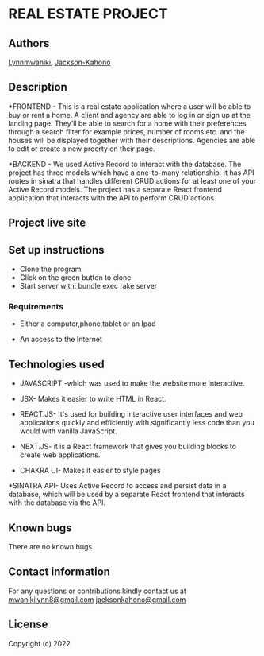 # REAL ESTATE PROJECT
## Authors
[Lynnmwaniki](https://github.com/Lynnmwaniki), [Jackson-Kahono](https://github.com/Jackson-Kahono)



## Description
*FRONTEND - This is a real estate application where a user will be able to buy or rent a home. A client and agency are able to log in or sign up at the landing page. They'll be able to search for a home with their preferences through a search filter for example prices, number of rooms etc. and the houses will be displayed together with their descriptions. Agencies are able to edit or create a new proerty on their page.

*BACKEND - We used Active Record to interact with the database. The project has three models which have a one-to-many relationship. It has API routes in sinatra that handles different CRUD actions for at least one of your Active Record models. The project has a separate React frontend application that interacts with the API to perform CRUD actions.

## Project live site


## Set up instructions
* Clone the program
* Click on the green button to clone
* Start server with: bundle exec rake server

### Requirements

* Either a computer,phone,tablet or an Ipad

* An access to the Internet

## Technologies used
* JAVASCRIPT -which was used to make the website more interactive.

* JSX- Makes it easier to write HTML in React.

* REACT.JS- It's used for building interactive user interfaces and web applications quickly and efficiently with significantly less code than you would with vanilla JavaScript.

* NEXT.JS- it is a React framework that gives you building blocks to create web applications.

* CHAKRA UI- Makes it easier to style pages

*SINATRA API- Uses Active Record to access and persist data in a database, which will be used by a separate React frontend that interacts with the database via the API.


## Known bugs
There are no known bugs

## Contact information
For any questions or contributions kindly contact us at [mwanikilynn8@gmail.com](mwanikilynn8@gmail.com) [jacksonkahono@gmail.com](jacksonkahono@gmail.com)

## License
Copyright (c) 2022 
